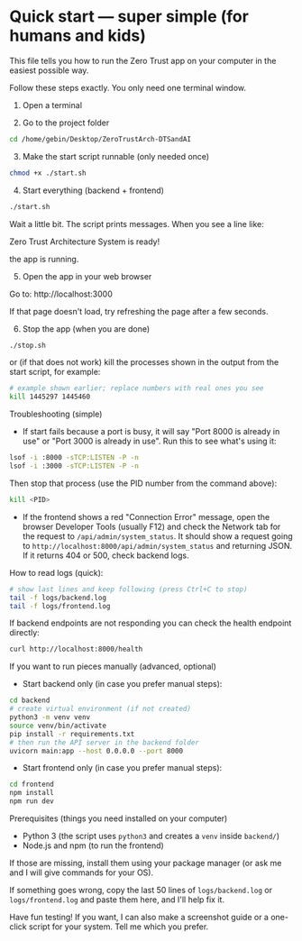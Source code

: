 # Quick start — super simple (for humans and kids)

This file tells you how to run the Zero Trust app on your computer in the easiest possible way.

Follow these steps exactly. You only need one terminal window.

1) Open a terminal

2) Go to the project folder

```bash
cd /home/gebin/Desktop/ZeroTrustArch-DTSandAI
```

3) Make the start script runnable (only needed once)

```bash
chmod +x ./start.sh
```

4) Start everything (backend + frontend)

```bash
./start.sh
```

Wait a little bit. The script prints messages. When you see a line like:

  Zero Trust Architecture System is ready!

the app is running.

5) Open the app in your web browser

Go to: http://localhost:3000

If that page doesn't load, try refreshing the page after a few seconds.

6) Stop the app (when you are done)

```bash
./stop.sh
```

or (if that does not work) kill the processes shown in the output from the start script, for example:

```bash
# example shown earlier; replace numbers with real ones you see
kill 1445297 1445460
```

Troubleshooting (simple)

- If start fails because a port is busy, it will say "Port 8000 is already in use" or "Port 3000 is already in use". Run this to see what's using it:

```bash
lsof -i :8000 -sTCP:LISTEN -P -n
lsof -i :3000 -sTCP:LISTEN -P -n
```

Then stop that process (use the PID number from the command above):

```bash
kill <PID>
```

- If the frontend shows a red "Connection Error" message, open the browser Developer Tools (usually F12) and check the Network tab for the request to `/api/admin/system_status`. It should show a request going to `http://localhost:8000/api/admin/system_status` and returning JSON. If it returns 404 or 500, check backend logs.

How to read logs (quick):

```bash
# show last lines and keep following (press Ctrl+C to stop)
tail -f logs/backend.log
tail -f logs/frontend.log
```

If backend endpoints are not responding you can check the health endpoint directly:

```bash
curl http://localhost:8000/health
```

If you want to run pieces manually (advanced, optional)

- Start backend only (in case you prefer manual steps):

```bash
cd backend
# create virtual environment (if not created)
python3 -m venv venv
source venv/bin/activate
pip install -r requirements.txt
# then run the API server in the backend folder
uvicorn main:app --host 0.0.0.0 --port 8000
```

- Start frontend only (in case you prefer manual steps):

```bash
cd frontend
npm install
npm run dev
```

Prerequisites (things you need installed on your computer)

- Python 3 (the script uses `python3` and creates a `venv` inside `backend/`)
- Node.js and npm (to run the frontend)

If those are missing, install them using your package manager (or ask me and I will give commands for your OS).

If something goes wrong, copy the last 50 lines of `logs/backend.log` or `logs/frontend.log` and paste them here, and I'll help fix it.

Have fun testing! If you want, I can also make a screenshot guide or a one-click script for your system. Tell me which you prefer.
